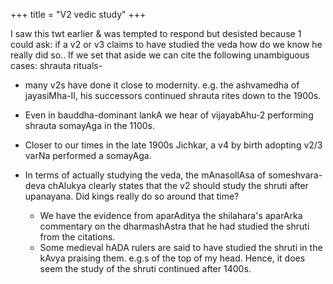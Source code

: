 +++
title = "V2 vedic study"
+++

I saw this twt earlier & was tempted to respond but desisted because 1 could ask: if a v2 or v3 claims to have studied the veda how do we know he really did so.. If we set that aside we can cite the following unambiguous cases: shrauta rituals- 

- many v2s have done it close to modernity. e.g. the ashvamedha of jayasiMha-II, his successors continued shrauta rites down to the 1900s. 
- Even in bauddha-dominant lankA we hear of vijayabAhu-2 performing shrauta somayAga in the 1100s. 
- Closer to our times in the late 1900s Jichkar, a v4 by birth adopting v2/3 varNa performed a somayAga. 

- In terms of actually studying the veda, the mAnasollAsa of someshvara-deva chAlukya clearly states that the v2 should study the shruti after upanayana. Did kings really do so around that time? 
  - We have the evidence from aparAditya the shilahara's aparArka commentary on the dharmashAstra that he had studied the shruti from the citations. 
  - Some medieval hADA rulers are said to have studied the shruti in the kAvya praising them. e.g.s of the top of my head. Hence, it does seem the study of the shruti continued after 1400s.